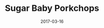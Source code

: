 ---
layout: recipe
title:  "Sugar Baby Porkchops"
image: 
imagecredit: 
date: 2017-03-16
authorName: David Bench
authorURL: 
sourceName: Deseret News
sourceURL: https://www.deseretnews.com/article/705294727/Recipe-of-the-week-Sugar-Baby-Pork-Chops.html?pg=all
category: dinner
cuisine: American
tags:
  - pork
yield: 6
prepTime: 15
cookTime: 30

ingredients:
- 1/2" thick pork chops 4-6
- Bread crumbs 2 cups
- Brown sugar 1/2 cup
- Salt 1 tsp
- Dry Italian Seasoning 2 Tbsp.
- Butter or Olive Oil to cover the bottom of a cast iron pan or saute pan
- Apple wedges

directions:
- Mix all dry ingredients in a bowl.
- Cover each pork chop in the dry mixture.
- Put butter or oil in the frying pan, place pork chops into warm butter or oil allowing it to come up to temperature with the meat in it (this will lock the moisture in).
- Fry each side of the pork chops until golden brown
- Place in a baking dish.
- Bake at 350 degrees until internal temperature reaches 140 degrees.
- While pork chops are baking place apple pieces into remaining oil from pork chops and fry until tender.
- Serve on top or to the side of the pork chops

---